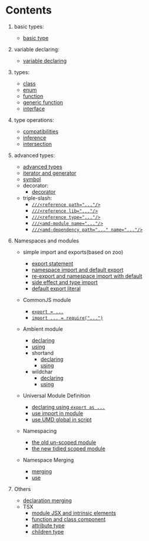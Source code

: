 # Contents
1. basic types:
    + [basic type](https://github.com/yufeixian/ts-tutorial//01BasicType/basicType.ts)

2. variable declaring:
    + [variable declaring](https://github.com/yufeixian/ts-tutorial//02VariableDeclaring/variableDeclaring.ts)

3. types:
    + [class](https://github.com/yufeixian/ts-tutorial//03Types/class.ts)
    + [enum](https://github.com/yufeixian/ts-tutorial//03Types/enum.ts)
    + [function](https://github.com/yufeixian/ts-tutorial//03Types/function.ts)
    + [generic function](https://github.com/yufeixian/ts-tutorial//03Types/generic.ts)
    + [interface](https://github.com/yufeixian/ts-tutorial//03Type/interface.ts)

4. type operations:
    + [compatibilities](https://github.com/yufeixian/ts-tutorial//04TypeOperations/typeCompatibilities.ts)
    + [inference](https://github.com/yufeixian/ts-tutorial//04TypeOperations/typeInference.ts)
    + [intersection](https://github.com/yufeixian/ts-tutorial//04TypeOperations/typeIntersections.ts)

5. advanced types:
    + [advanced types](https://github.com/yufeixian/ts-tutorial//05AdvancedTypes/advancedTypes.ts)
    + [iterator and generator](https://github.com/yufeixian/ts-tutorial//05AdvancedTypes/iteratorAndGenerator.ts)
    + [symbol](https://github.com/yufeixian/ts-tutorial//05AdvancedTypes/symbol.ts)
    + decorator:
        - [decorator](https://github.com/yufeixian/ts-tutorial//05AdvancedTypes/decorator/decorator.ts)
    + triple-slash:
        - [`///<reference path="..."/>`](https://github.com/yufeixian/ts-tutorial//05AdvancedType/triple-slash/reference-path.ts)
        - [`///<reference lib="..."/>`](https://github.com/yufeixian/ts-tutorial//05AdvancedType/triple-slash/reference-lib.ts)
        - [`///<reference type="..."/>`](https://github.com/yufeixian/ts-tutorial//05AdvancecdType/triple-slash/reference-type.ts)
        - [`///<amd-module name="..."/>`](https://github.com/yufeixian/ts-tutorial//05AdvancedType/triple-slash/AsyncModuleDefinition/moduleIn.ts)
        - [`///<amd-dependency path="..." name="..."/>`](https://github.com/yufeixian/ts-tutorial//05AdvancedType/triple-slash/AsyncModuleDefinition/moduleOut.ts)

6. Namespaces and modules
    + simple import and exports(based on zoo)
        - [export statement](https://github.com/yufeixian/ts-tutorial//06NamespacesAndModule/01SimpleImportAndExport/animal.ts)
        - [namespace import and default export](https://github.com/yufeixian/ts-tutorial//06NamespacesAndModules/01SimpleImportAndExport/zoo.ts)
        - [re-export and namespace import with default](https://github.com/yufeixian/ts-tutorial//06NamespacesAndModules/01SimpleImportAndExports/zooOpener.ts)
        - [side effect and type import](https://github.com/yufeixian/ts-tutorial//06NamespacesAndModules/01SimpleImportAndExports/zooOpener2.ts)
        - [default export literal](https://github.com/yufeixian/ts-tutorial//06NamespacesAndModules/01SimpleImportAndExports/zoos.ts)
    + CommonJS module
        - [`export = ...`](https://github.com/yufeixian/ts-tutorial//06NamespacesAndModules/02CommonJs/export.ts)
        - [`import ... = require("...")`](https://github.com/yufeixian/ts-tutorial//06NamespacesAndModules/02CommonJs/import.ts)
    + Ambient module
        - [declaring](https://github.com/yufeixian/ts-tutorial//06NamespacesAndModules/03Ambient/ambientModule.d.ts)
        - [using](https://github.com/yufeixian/ts-tutorial//06NamespacesAndModules/03Ambient/user.ts)
        - shortand
            * [declaring](https://github.com/yufeixian/ts-tutorial//06NamespacesAndModules/04ShortandAmbient/shortandAmbient.d.ts)
            * [using](https://github.com/yufeixian/ts-tutorial//06NamespacesAndModules/04ShortandAmbient/calculator.ts)
        - wildchar
            * [declaring](https://github.com/yufeixian/ts-tutorial//06NamespacesAndModules/05WildcharAmbient/allowJSON.d.ts)
            * [using](https://github.com/yufeixian/ts-tutorial//06NamespacesAndModules/05WildcharAmbient/user.ts)

    + Universal Module Definition
        - [declaring using `export as ...`](https://github.com/yufeixian/ts-tutorial//06NamespacesAndModules/06UniversalModuleDefinition/declaration.d.ts)
        - [use import in module](https://github.com/yufeixian/ts-tutorial//06NamespacesAndModules/06UniversalModuleDifinition/module.ts)
        - [use UMD global in script](https://github.com/yufeixian/ts-tutorial//06NamespacesAndModules/06UniversalModuleDefinition/script.ts)

    + Namespacing
        - [the old un-scoped module](https://github.com/yufeixian/ts-tutorial//06NamespacesAndModules/07SimpleNamespace/old.ts)
        - [the new tidied scoped module](https://github.com/yufeixian/ts-tutorial//06NamespacesAndModules/07SimpleNamespace/new.ts)

    + Namespace Merging
        - [me](https://github.com/yufeixian/ts-tutorial//06NamespacesAndModules/08NamespaceMerging/basic.ts)[rg](https://github.com/yufeixian/ts-tutorial//06NamespacesAndModules/08NamespaceMerging/get.ts)[ing](https://github.com/yufeixian/ts-tutorial//06NamespacesAndModules/08NamespaceMerging/moreThings.ts)
        - [use](https://github.com/yufeixian/ts-tutorial//06NamespacesAndModules/08NamespaceMerging/user.ts)

7. Others
    + [declaration merging](https://github.com/yufeixian/ts-tutorial//07Others/declarationMerging.ts)
    + TSX
        - [module JSX and intrinsic elements](https://github.com/yufeixian/ts-tutorial//07Others/TSX/intrinsicBasic.tsx)
        - [function and class component](https://github.com/yufeixian/ts-tutorial//07Others/TSX/functionAndClassComponent.tsx)
        - [attribute type](https://github.com/yufeixian/ts-tutorial//07Others/TSX/attributeType.tsx)
        - [children type](https://github.com/yufeixian/ts-tutorial//07Others/TSX/childrenType.tsx)
